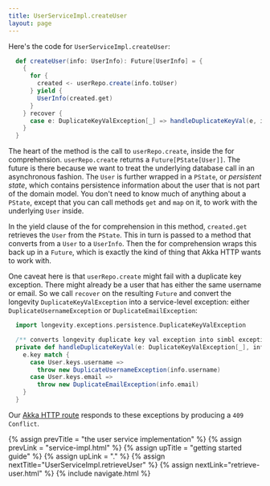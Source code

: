 ```yaml
---
title: UserServiceImpl.createUser
layout: page
---
```


Here's the code for `UserServiceImpl.createUser`:

```scala
  def createUser(info: UserInfo): Future[UserInfo] = {
    {
      for {
        created <- userRepo.create(info.toUser)
      } yield {
        UserInfo(created.get)
      }
    } recover {
      case e: DuplicateKeyValException[_] => handleDuplicateKeyVal(e, info)
    }
  }
```

The heart of the method is the call to `userRepo.create`, inside the
for comprehension. `userRepo.create` returns a
`Future[PState[User]]`. The future is there because we want to treat
the underlying database call in an asynchronous fashion. The `User` is
further wrapped in a `PState`, or _persistent state_, which
contains persistence information about the user that is not part of
the domain model. You don't need to know much of anything about a
`PState`, except that you can call methods `get` and `map` on it, to
work with the underlying `User` inside.

In the yield clause of the for comprehension in this method,
`created.get` retrieves the `User` from the `PState`. This in turn is
passed to a method that converts from a `User` to a `UserInfo`. Then
the for comprehension wraps this back up in a `Future`, which is
exactly the kind of thing that Akka HTTP wants to work with.

One caveat here is that `userRepo.create` might fail with a duplicate
key exception. There might already be a user that has either the same
username or email. So we call `recover` on the resulting `Future` and
convert the longevity `DuplicateKeyValException` into a service-level
exception: either `DuplicateUsernameException` or
`DuplicateEmailException`:

```scala
  import longevity.exceptions.persistence.DuplicateKeyValException

  /** converts longevity duplicate key val exception into simbl exception */
  private def handleDuplicateKeyVal(e: DuplicateKeyValException[_], info: UserInfo): Nothing = {
    e.key match {
      case User.keys.username =>
        throw new DuplicateUsernameException(info.username)
      case User.keys.email =>
        throw new DuplicateEmailException(info.email)
    }
  }
```

Our [Akka HTTP route](routes.html) responds to these exceptions by
producing a `409 Conflict`.

{% assign prevTitle = "the user service implementation" %}
{% assign prevLink = "service-impl.html" %}
{% assign upTitle = "getting started guide" %}
{% assign upLink = "." %}
{% assign nextTitle="UserServiceImpl.retrieveUser" %}
{% assign nextLink="retrieve-user.html" %}
{% include navigate.html %}
